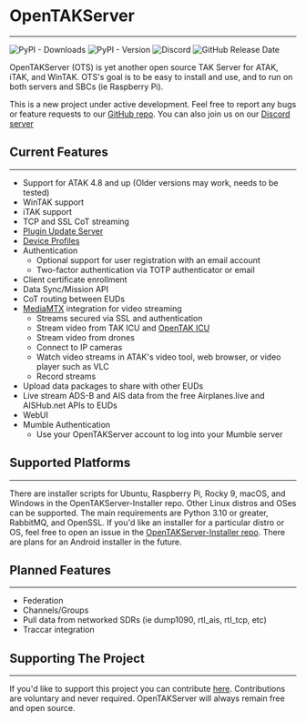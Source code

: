# OpenTAKServer

***

![PyPI - Downloads](https://img.shields.io/pypi/dm/opentakserver)
![PyPI - Version](https://img.shields.io/pypi/v/opentakserver)
![Discord](https://img.shields.io/discord/1183578214459777164?logo=discord&label=Discord&link=https%3A%2F%2Fdiscord.gg%2F6uaVHjtfXN)
![GitHub Release Date](https://img.shields.io/github/release-date/brian7704/OpenTAKServer)

OpenTAKServer (OTS) is yet another open source TAK Server for ATAK, iTAK, and WinTAK. OTS's goal is to be easy to install and use, and to run on both servers and SBCs (ie Raspberry Pi).

This is a new project under active development. Feel free to report any bugs or feature requests to our [GitHub repo](https://github.com/brian7704/OpenTAKServer).  You can also join us on our [Discord server](https://discord.gg/6uaVHjtfXN)

## Current Features

***

- Support for ATAK 4.8 and up (Older versions may work, needs to be tested)
- WinTAK support
- iTAK support
- TCP and SSL CoT streaming
- [Plugin Update Server](update_server.md)
- [Device Profiles](device_profiles.md)
- Authentication
    - Optional support for user registration with an email account
    - Two-factor authentication via TOTP authenticator or email
- Client certificate enrollment
- Data Sync/Mission API
- CoT routing between EUDs
- [MediaMTX](https://github.com/bluenviron/mediamtx) integration for video streaming
    - Streams secured via SSL and authentication
    - Stream video from TAK ICU and [OpenTAK ICU](https://github.com/brian7704/OpenTAK_ICU)
    - Stream video from drones
    - Connect to IP cameras
    - Watch video streams in ATAK's video tool, web browser, or video player such as VLC
    - Record streams
- Upload data packages to share with other EUDs
- Live stream ADS-B and AIS data from the free Airplanes.live and AISHub.net APIs to EUDs
- WebUI
- Mumble Authentication 
    - Use your OpenTAKServer account to log into your Mumble server

## Supported Platforms

***

There are installer scripts for Ubuntu, Raspberry Pi, Rocky 9, macOS, and Windows in the OpenTAKServer-Installer repo. 
Other Linux  distros and OSes can be supported. The main requirements are Python 3.10 or greater, RabbitMQ, and OpenSSL.
If you'd like an installer for a particular distro or OS, feel free to open an issue in the
[OpenTAKServer-Installer repo](https://github.com/brian7704/OpenTAKServer-Installer/issues). There are plans for an Android installer in the future.

## Planned Features
***
- Federation
- Channels/Groups
- Pull data from networked SDRs (ie dump1090, rtl_ais, rtl_tcp, etc)
- Traccar integration

## Supporting The Project

***

If you'd like to support this project you can contribute [here](https://buymeacoffee.com/opentakserver). Contributions
are voluntary and never required. OpenTAKServer will always remain free and open source.